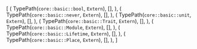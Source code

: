 [
    (
        TypePath(`core::basic::bool`, `Extern`),
        [],
    ),
    (
        TypePath(`core::basic::never`, `Extern`),
        [],
    ),
    (
        TypePath(`core::basic::unit`, `Extern`),
        [],
    ),
    (
        TypePath(`core::basic::Trait`, `Extern`),
        [],
    ),
    (
        TypePath(`core::basic::Module`, `Extern`),
        [],
    ),
    (
        TypePath(`core::basic::Lifetime`, `Extern`),
        [],
    ),
    (
        TypePath(`core::basic::Place`, `Extern`),
        [],
    ),
]